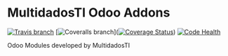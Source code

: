 # MultidadosTI Odoo Addons
[![Travis branch](https://img.shields.io/travis/multidadosti-erp/multidadosti-addons/develop.svg?style=flat-square)](https://travis-ci.org/multidadosti-erp/multidadosti-addons)
[![Coveralls branch](https://img.shields.io/coveralls/multidadosti-erp/multidadosti-addons/develop.svg?style=flat-square)]([![Coverage Status](https://coveralls.io/repos/github/multidadosti-erp/multidadosti-addons/badge.svg?branch=develop)](https://coveralls.io/github/multidadosti-erp/multidadosti-addons?branch=develop))
[![Code Health](https://landscape.io/github/multidadosti-erp/multidadosti-addons/develop/landscape.svg)](https://landscape.io/github/multidadosti-erp/multidadosti-addons/develop)

Odoo Modules developed by MultidadosTI

